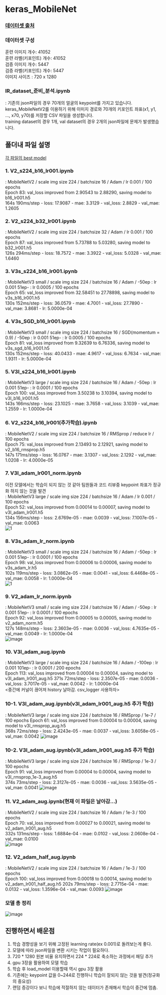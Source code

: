 # keras_MobileNet

### [데이터셋 출처](https://www.aihub.or.kr/aihubdata/data/view.do?currMenu=&topMenu=&aihubDataSe=data&dataSetSn=173)

### 데이터셋 구성
훈련 이미지 개수: 41052  
훈련 라벨(키포인트) 개수: 41052  
검증 이미지 개수: 5447  
검증 라벨(키포인트) 개수: 5447  
이미지 사이즈 : 720 x 1280

### IR_dataset_준비_분석.ipynb
: 기존의 json파일의 경우 70개의 얼굴의 keypoint를 가지고 있습니다. keras_MobileNetV2를 이용하기 위해 이미지 경로와 70개의 키포인트 좌표(x1, y1, ..., x70, y70)를 저장할 CSV 파일을 생성합니다.  
training dataset의 경우 1개, val dataset의 경우 2개의 json파일에 문제가 발생했습니다.

## 폴더내 파일 설명
[각 파일의 best model](https://drive.google.com/drive/folders/1K-WdH8WnHdSLzUm-ucGt8p5QEYICQ-pm)
### 1. V2_s224_b16_lr001.ipynb  
: MobileNetV2 / scale img size 224 / batchsize 16 / Adam / lr 0.001 / 100 epochs  
Epoch 83: val_loss improved from 2.90543 to 2.88290, saving model to b16_lr001.h5  
164s 190ms/step - loss: 17.9087 - mae: 3.3129 - val_loss: 2.8829 - val_mae: 1.2605

### 2. V2_s224_b32_lr001.ipynb  
: MobileNetV2 / scale img size 224 / batchsize 32 / Adam / lr 0.001 / 100 epochs  
Epoch 87: val_loss improved from 5.73788 to 5.03280, saving model to b32_lr001.h5  
126s 294ms/step - loss: 18.7572 - mae: 3.3922 - val_loss: 5.0328 - val_mae: 1.6460

### 3. V3s_s224_b16_lr001.ipynb  
: MobileNetV3 small / scale img size 224 / batchsize 16 / Adam / -50ep : lr 0.001 51ep- : lr 0.0005 / 100 epochs  
Epoch 65: val_loss improved from 32.58451 to 27.78898, saving model to v3s_b16_lr001.h5   
130s 152ms/step - loss: 36.0579 - mae: 4.7001 - val_loss: 27.7890 - val_mae: 3.8681 - lr: 5.0000e-04

### 4. V3s_SGD_b16_lr001.ipynb  
: MobileNetV3 small / scale img size 224 / batchsize 16 / SGD(momentum = 0.9) / -50ep : lr 0.001 51ep- : lr 0.0005 / 100 epochs   
Epoch 81: val_loss improved from 9.32639 to 6.76336, saving model to v3s_sgd_b16_lr001.h5  
130s 152ms/step - loss: 40.0433 - mae: 4.9617 - val_loss: 6.7634 - val_mae: 1.9311 - lr: 5.0000e-04

### 5. V3l_s224_b16_lr001.ipynb  
: MobileNetV3 large / scale img size 224 / batchsize 16 / Adam / -50ep : lr 0.001 51ep- : lr 0.0001 / 100 epochs   
Epoch 100: val_loss improved from 3.50238 to 3.10394, saving model to v3l_b16_lr001.h5  
143s 166ms/step - loss: 23.1025 - mae: 3.7658 - val_loss: 3.1039 - val_mae: 1.2559 - lr: 1.0000e-04

### 6. V2_s224_b16_lr001(추가학습).ipynb  
: MobileNetV2 / scale img size 224 / batchsize 16 / RMSprop / reduce lr / 100 epochs  
Epoch 75: val_loss improved from 2.13493 to 2.12921, saving model to v2_b16_rmsprop.h5   
147s 171ms/step - loss: 16.0767 - mae: 3.1307 - val_loss: 2.1292 - val_mae: 1.0208 - lr: 4.0000e-05

### 7. V3l_adam_lr001_norm.ipynb  
이전 모델에서는 학습이 되지 않는 것 같아 팀원들과 코드 리뷰중 keypoint 좌표가 정규화 하지 않는 것을 발견  
: MobileNetV3 large / scale img size 224 / batchsize 16 / Adam / lr 0.001 / 100 epochs  
Epoch 52: val_loss improved from 0.00014 to 0.00007, saving model to v3l_adam_lr001.h5   
134s 156ms/step - loss: 2.6769e-05 - mae: 0.0039 - val_loss: 7.1007e-05 - val_mae: 0.0063  
![1](https://github.com/user-attachments/assets/361171a3-51f9-41ea-b1e8-83caef7ea532)

### 8. V3s_adam_lr_norm.ipynb  
: MobileNetV3 small / scale img size 224 / batchsize 16 / Adam / -50ep : lr 0.001 51ep- : lr 0.0001 / 100 epochs  
Epoch 98: val_loss improved from 0.00006 to 0.00006, saving model to v3s_adam_lr.h5   
102s 119ms/step - loss: 3.0862e-05 - mae: 0.0041 - val_loss: 6.4468e-05 - val_mae: 0.0058 - lr: 1.0000e-04  
![1](https://github.com/user-attachments/assets/14d22431-1608-40f2-acb6-9e22f8d75c31)  

### 9. V2_adam_lr_norm.ipynb  
: MobileNetV3 small / scale img size 224 / batchsize 16 / Adam / -50ep : lr 0.001 51ep- : lr 0.0001 / 100 epochs  
Epoch 92: val_loss improved from 0.00005 to 0.00005, saving model to v2_adam_norm.h5   
127s 148ms/step - loss: 2.3603e-05 - mae: 0.0036 - val_loss: 4.7635e-05 - val_mae: 0.0049 - lr: 1.0000e-04  
![image](https://github.com/user-attachments/assets/3ef18a76-c12e-4db5-8be5-2266feeeb7dc)   

### 10. V3l_adam_aug.ipynb  
: MobileNetV3 large / scale img size 224 / batchsize 16 / Adam / -100ep : lr 0.001 101ep- : lr 0.0001 / 200 epochs  
Epoch 113: val_loss improved from 0.00004 to 0.00004, saving model to v3l_adam_lr001_aug.h5 
371s 72ms/step - loss: 2.3507e-05 - mae: 0.0036 - val_loss: 3.7017e-05 - val_mae: 0.0042 - lr: 1.0000e-04  
<중간에 커널이 끊어져 history 날아감. csv_logger 사용하자>  

### 10-1. V3l_adam_aug.ipynb(v3l_adam_lr001_aug.h5 추가 학습)
: MobileNetV3 large / scale img size 224 / batchsize 16 / RMSprop / 1e-7 / 100 epochs
 Epoch 61: val_loss improved from 0.00004 to 0.00004, saving model to v3l_rmsprop_aug.h5    
 368s 72ms/step - loss: 2.4243e-05 - mae: 0.0037 - val_loss: 3.6058e-05 - val_mae: 0.0042
![image](https://github.com/user-attachments/assets/e8fb06d0-c7ae-49d4-aeab-ca0fef5443e6)

### 10-2. V3l_adam_aug.ipynb(v3l_adam_lr001_aug.h5 추가 학습)  
: MobileNetV3 large / scale img size 224 / batchsize 16 / RMSprop / 1e-3 / 100 epochs  
Epoch 91: val_loss improved from 0.00004 to 0.00004, saving model to v3l_rmsprop_1e-3_aug.h5  
374s 73ms/step - loss: 2.3127e-05 - mae: 0.0036 - val_loss: 3.5635e-05 - val_mae: 0.0041 
![image](https://github.com/user-attachments/assets/d5100392-4a1d-468f-9077-aa29cccc2a75)  

### 11. V2_adam_aug.ipynb(현재 이 파일은 날아감...)
: MobileNetV2 / scale img size 224 / batchsize 16 / Adam / 1e-3 / 100 epochs  
Epoch 70: val_loss improved from 0.00027 to 0.00021, saving model to v2_adam_lr001_aug.h5   
332s 131ms/step - loss: 1.6884e-04 - mae: 0.0102 - val_loss: 2.0608e-04 - val_mae: 0.0100  
![image](https://github.com/user-attachments/assets/342aac8e-cc01-4541-b11c-f492cfa8c8b1)

### 12. V2_adam_half_aug.ipynb  
: MobileNetV2 / scale img size 224 / batchsize 16 / Adam / 1e-3 / 100 epochs   
Epoch 100: val_loss improved from 0.00018 to 0.00014, saving model to v2_adam_lr001_half_aug.h5 
202s 79ms/step - loss: 2.7715e-04 - mae: 0.0132 - val_loss: 1.3596e-04 - val_mae: 0.0093
![image](https://github.com/user-attachments/assets/256ec0a1-5a0e-45d9-99ba-5ceb958ad514)

### 모델 총 정리  
![image](https://github.com/user-attachments/assets/2b45ac0e-d0b9-4658-a6fd-d8fae2a081c7)

## 진행하면서 배운점
1. 학습 경향성을 보기 위해 고정된 learning rate(ex 0.001)로 돌려보는게 좋다.
2. 모델에 따라 json파일을 변환 시키는 작업이 필요하다.
3. 720 * 1280 원본 비율 유지하면서 224 * 224로 축소하는 과정에서 패딩 추가
4. gpu 3장을 활용하여 모델 학습
5. 학습 후 load_model 이용할때 역시 gpu 3장 활용
6. 기존에는 keypoint 값을 0~244로 진행하니 학습이 잘되지 않는 것을 발견(정규화의 중요성)
7. 랜덤 증강이다 보니 학습에 적절하지 않는 데이터가 존재해서 학습이 중간에 멈춤.
